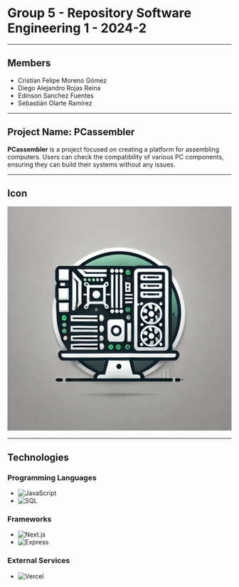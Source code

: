 
# Group 5 - Repository  Software Engineering 1 - 2024-2

---

## Members
- Cristian Felipe Moreno Gómez
- Diego Alejandro Rojas Reina
- Edinson Sanchez Fuentes
- Sebastián Olarte Ramírez

---

## Project Name: PCassembler
**PCassembler** is a project focused on creating a platform for assembling computers. Users can check the compatibility of various PC components, ensuring they can build their systems without any issues.

---

## Icon
![Project Icon](Proyecto/Assets/icon.png)

---

## Technologies

### Programming Languages
- ![JavaScript](https://img.shields.io/badge/JavaScript-F7DF1E?style=for-the-badge&logo=javascript&logoColor=black)
- ![SQL](https://img.shields.io/badge/SQL-4479A1?style=for-the-badge&logo=sql&logoColor=white)

### Frameworks
- ![Next.js](https://img.shields.io/badge/Next.js-000000?style=for-the-badge&logo=nextdotjs&logoColor=white)
- ![Express](https://img.shields.io/badge/Express-000000?style=for-the-badge&logo=express&logoColor=white)

### External Services
- ![Vercel](https://img.shields.io/badge/Vercel-000000?style=for-the-badge&logo=vercel&logoColor=white)

